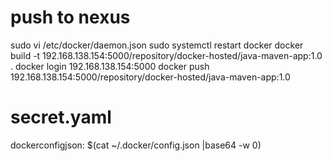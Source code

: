 # push to nexus
sudo vi /etc/docker/daemon.json
sudo systemctl restart docker
docker build -t 192.168.138.154:5000/repository/docker-hosted/java-maven-app:1.0 .
docker login 192.168.138.154:5000
docker push 192.168.138.154:5000/repository/docker-hosted/java-maven-app:1.0

# secret.yaml
dockerconfigjson: $(cat ~/.docker/config.json |base64 -w 0)